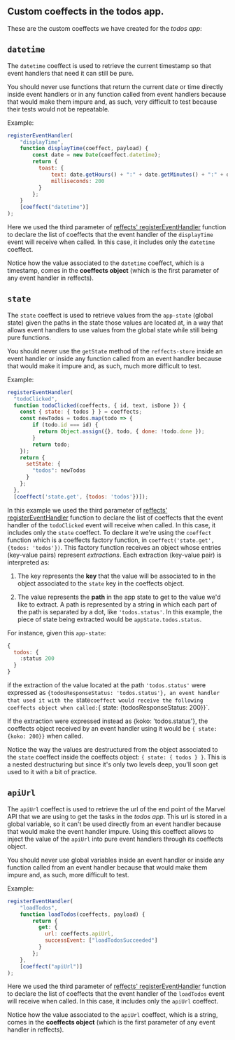 ## Custom coeffects in the todos app.

These are the custom coeffects we have created for the *todos app*:

## `datetime`

The `datetime` coeffect is used to retrieve the current timestamp so that event handlers that need it can still be pure.

You should never use functions that return the current date or time directly inside event handlers or in any function called from event handlers because that would make them impure and, as such, very difficult to test because their tests would not be repeatable.

Example:

```js
registerEventHandler(
    "displayTime",
    function displayTime(coeffect, payload) {
        const date = new Date(coeffect.datetime);
        return {
          toast: {
              text: date.getHours() + ":" + date.getMinutes() + ":" + date.getSeconds(),
              milliseconds: 200
          }  
        };
    }
    [coeffect("datetime")]
);
```
Here we used the third parameter of [reffects' registerEventHandler](/docs/api.md#registereventhandler) function to declare the list of coeffects that the event handler of the `displayTime` event will receive when called. In this case, it includes only the `datetime` coeffect.

Notice how the value associated to the `datetime` coeffect, which is a timestamp, comes in the **coeffects object** (which is the first parameter of any event handler in reffects).

## `state`
The `state` coeffect is used to retrieve values from the `app-state` (global state) given the paths in the state those values are located at, in a way that allows event handlers to use values from the global state while still being pure functions.

You should never use the `getState` method of the `reffects-store` inside an event handler or inside any function called from an event handler because that would make it impure and, as such, much more difficult to test.

Example:

```js
registerEventHandler(
  "todoClicked", 
  function todoClicked(coeffects, { id, text, isDone }) {
    const { state: { todos } } = coeffects;
    const newTodos = todos.map(todo => {
        if (todo.id === id) {
          return Object.assign({}, todo, { done: !todo.done });
        }
        return todo;
    });
    return {
      setState: {
        "todos": newTodos
      }
    };
  },
  [coeffect('state.get', {todos: 'todos'})]);
```
In this example we used the third parameter of [reffects' registerEventHandler](/docs/api.md#registereventhandler) function to declare the list of coeffects that the event handler of the `todoClicked` event will receive when called. In this case, it includes only the `state` coeffect. To declare it we're using the `coeffect` function which is a coeffects factory function, in `coeffect('state.get', {todos: 'todos'})`. This factory function receives an object whose entries (key-value pairs) represent *extractions*. Each extraction (key-value pair) is interpreted as:

1. The key represents the **key** that the value will be associated to in the object associated to the `state` key in the coeffects object.


2. The value represents the **path** in the app state to get to the value we'd like to extract. A path is represented by a string in which each part of the path is separated by a dot, like `'todos.status'`. In this example, the piece of state being extracted would be `appState.todos.status`.

For instance, given this `app-state`:

```js
{
  todos: {
    :status 200
  }
}
```
if the extraction of the value located at the path `'todos.status'` were expressed as `{todosResponseStatus: 'todos.status'},
an event handler that used it with the `state` coeffect would receive the following coeffects object when called: `{ state: {todosResponseStatus: 200}}`.

If the extraction were expressed instead as {koko: 'todos.status'}, the coeffects object received by an event handler using it would be `{ state: {koko: 200}}` when called.

Notice the way the values are destructured from the object associated to the `state` coeffect inside the coeffects object: `{ state: { todos } }`. This is a nested destructuring but since it's only two levels deep, you'll soon get used to it with a bit of practice. 

## `apiUrl`

The `apiUrl` coeffect is used to retrieve the url of the end point of the Marvel API that we are using to get the tasks in the *todos app*. This url is stored in a global variable, so it can't be used directly from an event handler because that would make the event handler impure. Using this coeffect allows to inject the value of the `apiUrl` into pure event handlers through its coeffects object.

You should never use global variables inside an event handler or inside any function called from an event handler because that would make them impure and, as such, more difficult to test.

Example:

```js
registerEventHandler(
    "loadTodos", 
    function loadTodos(coeffects, payload) {
        return {
          get: {
            url: coeffects.apiUrl,
            successEvent: ["loadTodosSucceeded"]
          }
        };
    },
    [coeffect("apiUrl")]
);
```
Here we used the third parameter of [reffects' registerEventHandler](/docs/api.md#registereventhandler) function to declare the list of coeffects that the event handler of the `loadTodos` event will receive when called. In this case, it includes only the `apiUrl` coeffect.

Notice how the value associated to the `apiUrl` coeffect, which is a string, comes in the **coeffects object** (which is the first parameter of any event handler in reffects).
